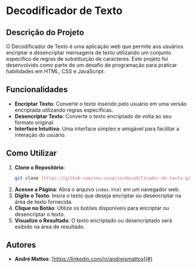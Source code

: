 # Decodificador de Texto

## Descrição do Projeto
O Decodificador de Texto é uma aplicação web que permite aos usuários encriptar e desencriptar mensagens de texto utilizando um conjunto específico de regras de substituição de caracteres. Este projeto foi desenvolvido como parte de um desafio de programação para praticar habilidades em HTML, CSS e JavaScript.

## Funcionalidades
- **Encriptar Texto**: Converte o texto inserido pelo usuário em uma versão encriptada utilizando regras específicas.
- **Desencriptar Texto**: Converte o texto encriptado de volta ao seu formato original.
- **Interface Intuitiva**: Uma interface simples e amigável para facilitar a interação do usuário.

## Como Utilizar
1. **Clone o Repositório**:
   ```bash
   git clone [https://github.com/seu-usuario/decodificador-de-texto.git](https://github.com/andrejsmattos/encriptador-texto)
2. **Acesse a Página**: Abra o arquivo `index.html` em um navegador web.
3. **Digite o Texto**: Insira o texto que deseja encriptar ou desencriptar na área de texto fornecida.
4. **Clique no Botão**: Utilize os botões disponíveis para encriptar ou desencriptar o texto.
5. **Visualize o Resultado**: O texto encriptado ou desencriptado será exibido na área de resultado.

## Autores
- **André Mattos**: [https://linkedin.com/in/andrejsmattos](#)
